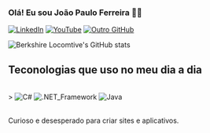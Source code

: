 ### Olá! Eu sou João Paulo Ferreira 🖐🏻

[![LinkedIn](https://img.shields.io/badge/LinkedIn-0077B5?style=for-the-badge&logo=linkedin&logoColor=white)](https://www.linkedin.com/in/jo%C3%A3o-paulo-ferreira-ferreira-77414a308/)
[![YouTube](https://img.shields.io/badge/YouTube-FF0000?style=for-the-badge&logo=youtube&logoColor=white)](https://www.youtube.com/@DePaulo6699)
[![Outro GitHub](https://img.shields.io/badge/GitHub-100000?style=for-the-badge&logo=github&logoColor=white)](https://github.com/JPFCoding/JPFCoding)

![Berkshire Locomtive's GitHub stats](https://github-readme-stats.vercel.app/api?username=BerkshireLocomotiveSoftwares&show_icons=true&theme=merko)

## Teconologias que uso no meu dia a dia

<div style="display: inline_block"><br/>>
<img alignt="center" alt="C#" src="https://img.shields.io/badge/C%23-239120?style=for-the-badge&logo=c-sharp&logoColor=white" />
<img alignt="center" alt=".NET_Framework" src="https://img.shields.io/badge/.NET-5C2D91?style=for-the-badge&logo=.net&logoColor=white" />
<img alignt="center" alt="Java" src="https://img.shields.io/badge/Java-ED8B00?style=for-the-badge&logo=openjdk&logoColor=white" />
</div><br/>

Curioso e desesperado para criar sites e aplicativos.

